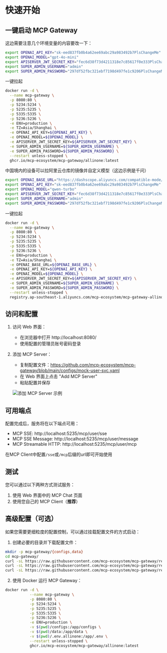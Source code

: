 # 快速开始

## 一键启动 MCP Gateway

这边需要注意几个环境变量的内容要改一下：

```bash
export OPENAI_API_KEY="sk-eed837fb0b4a62ee69abc29a983492b7PlsChangeMe"
export OPENAI_MODEL="gpt-4o-mini"
export APISERVER_JWT_SECRET_KEY="fec6d38f73d4211318e7c85617f0e333PlsChangeMe"
export SUPER_ADMIN_USERNAME="admin"
export SUPER_ADMIN_PASSWORD="297df52fbc321ebf7198d497fe1c9206PlsChangeMe"
```

一键拉起

```bash
docker run -d \
  --name mcp-gateway \
  -p 8080:80 \
  -p 5234:5234 \
  -p 5235:5235 \
  -p 5335:5335 \
  -p 5236:5236 \
  -e ENV=production \
  -e TZ=Asia/Shanghai \
  -e OPENAI_API_KEY=${OPENAI_API_KEY} \
  -e OPENAI_MODEL=${OPENAI_MODEL} \
  -e APISERVER_JWT_SECRET_KEY=${APISERVER_JWT_SECRET_KEY} \
  -e SUPER_ADMIN_USERNAME=${SUPER_ADMIN_USERNAME} \
  -e SUPER_ADMIN_PASSWORD=${SUPER_ADMIN_PASSWORD} \
  --restart unless-stopped \
  ghcr.io/mcp-ecosystem/mcp-gateway/allinone:latest
```

中国境内的设备可以拉阿里云仓库的镜像并自定义模型（这边示例是千问）

```bash
export OPENAI_BASE_URL="https://dashscope.aliyuncs.com/compatible-mode/v1/"
export OPENAI_API_KEY="sk-eed837fb0b4a62ee69abc29a983492b7PlsChangeMe"
export OPENAI_MODEL="qwen-turbo"
export APISERVER_JWT_SECRET_KEY="fec6d38f73d4211318e7c85617f0e333PlsChangeMe"
export SUPER_ADMIN_USERNAME="admin"
export SUPER_ADMIN_PASSWORD="297df52fbc321ebf7198d497fe1c9206PlsChangeMe"
```

一键拉起

```bash
docker run -d \
  --name mcp-gateway \
  -p 8080:80 \
  -p 5234:5234 \
  -p 5235:5235 \
  -p 5335:5335 \
  -p 5236:5236 \
  -e ENV=production \
  -e TZ=Asia/Shanghai \
  -e OPENAI_BASE_URL=${OPENAI_BASE_URL} \
  -e OPENAI_API_KEY=${OPENAI_API_KEY} \
  -e OPENAI_MODEL=${OPENAI_MODEL} \
  -e APISERVER_JWT_SECRET_KEY=${APISERVER_JWT_SECRET_KEY} \
  -e SUPER_ADMIN_USERNAME=${SUPER_ADMIN_USERNAME} \
  -e SUPER_ADMIN_PASSWORD=${SUPER_ADMIN_PASSWORD} \
  --restart unless-stopped \
  registry.ap-southeast-1.aliyuncs.com/mcp-ecosystem/mcp-gateway-allinone:latest
```

## 访问和配置

1. 访问 Web 界面：
   - 在浏览器中打开 http://localhost:8080/
   - 使用配置的管理员账号密码登录

2. 添加 MCP Server：
   - 复制配置文件：https://github.com/mcp-ecosystem/mcp-gateway/blob/main/configs/mock-user-svc.yaml
   - 在 Web 界面上点击 "Add MCP Server"
   - 粘贴配置并保存

   ![添加 MCP Server 示例](/img/add_mcp_server.png)

## 可用端点

配置完成后，服务将在以下端点可用：

- MCP SSE: http://localhost:5235/mcp/user/sse
- MCP SSE Message: http://localhost:5235/mcp/user/message
- MCP Streamable HTTP: http://localhost:5235/mcp/user/mcp

在MCP Client中配置`/sse`或`/mcp`后缀的url即可开始使用

## 测试

您可以通过以下两种方式测试服务：

1. 使用 Web 界面中的 MCP Chat 页面
2. 使用您自己的 MCP Client（**推荐**）

## 高级配置（可选）

如果您需要更细粒度的配置控制，可以通过挂载配置文件的方式启动：

1. 创建必要的目录并下载配置文件：

```bash
mkdir -p mcp-gateway/{configs,data}
cd mcp-gateway/
curl -sL https://raw.githubusercontent.com/mcp-ecosystem/mcp-gateway/refs/heads/main/configs/apiserver.yaml -o configs/apiserver.yaml
curl -sL https://raw.githubusercontent.com/mcp-ecosystem/mcp-gateway/refs/heads/main/configs/mcp-gateway.yaml -o configs/mcp-gateway.yaml
curl -sL https://raw.githubusercontent.com/mcp-ecosystem/mcp-gateway/refs/heads/main/.env.example -o .env.allinone
```

2. 使用 Docker 运行 MCP Gateway：

```bash
docker run -d \
           --name mcp-gateway \
           -p 8080:80 \
           -p 5234:5234 \
           -p 5235:5235 \
           -p 5335:5335 \
           -p 5236:5236 \
           -e ENV=production \
           -v $(pwd)/configs:/app/configs \
           -v $(pwd)/data:/app/data \
           -v $(pwd)/.env.allinone:/app/.env \
           --restart unless-stopped \
           ghcr.io/mcp-ecosystem/mcp-gateway/allinone:latest
```
